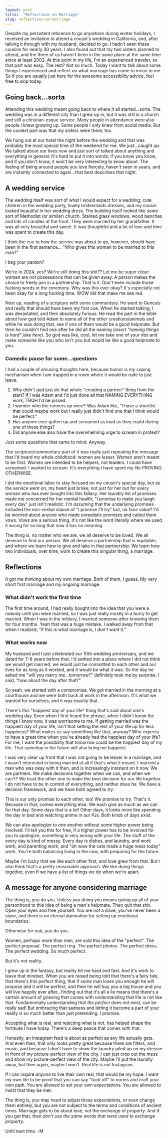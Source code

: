 ```yaml
---
layout: post
title:  "Reflections on Marriage"
slug: reflections-on-marriage
---
```


Despite my persistent reticence to go _anywhere_ during winter holidays, I received an invitation to attend a cousin's wedding in California, and, after talking it through with my husband, decided to go. I hadn't seen these cousins for nearly 30 years. I also found out that my two sisters planned to attend, and the three of us haven't been in the same place at the same time since at least 2002. At this point in my life, I'm an experienced traveler, so that part was easy. The rest? Not so much. Today I want to talk about some things I experienced and reflect on what marriage has come to mean to me. So if you are usually just here for the awesome accessibility advice, feel free to skip today.

<!--more-->

## Going back...sorta

Attending this wedding meant going back to where it all started...sorta. The wedding was in a different city than I grew up in, but it was still in a church and still a christian-esque service. Many people in attendance were also people I knew growing up. Some people I only knew from social media. But the coolest part was that my sisters were there, too.

We hung out at our hotel the night before the wedding and that was probably the most special time of the weekend for me. We just...caught up. We talked about our lives now and just sort of talked about anything and everything in general. It's hard to put it into words; if you know you know, and if you don't know, it won't be very interesting to know about. The feeling of being around people you love fiercely, haven't seen in years, and are instantly connected to again...that best describes that night.

## A wedding service

The wedding itself was sort of what I would expect for a wedding; cute children in the wedding party, lovely bridesmaids dresses, and my cousin looked beautiful in her wedding dress. The building itself looked like some sort of Methodist (or similar) church. Stained glass windows, wood benches and lots of candles at the front. They were married by her grandfather. It was all very beautiful and sweet. It was thoughtful and a lot of love and time was spent to create this day.

I think the cue to how the service was about to go, however, should have been in the first sentence... "Who gives this woman to be married to this man?"

I beg your pardon?

We're in 2024, yes? We're still doing this shit?? Let me be super clear: women are not possessions that can be given away. A person makes the choice to freely join in a partnership. That is it. Don't even include those fucking words in the ceremony. Why was this ever okay? It's especially not been okay for a long fucking time. WOW did that make me see red.

Next up, reading of a scripture with some commentary. He went to Genesis and really that should have been my first cue. When he started talking, I was devastated, and then absolutely furious. He read the part in the bible about how god told Adam to name all of the other creations/animals and while he was doing that, see if one of them would be a good helpmate. But then he couldn't find one after he did all the naming (_insert "naming things is hard" joke here_). So god was like, cool, let me take one of your ribs and make someone like you who isn't you but would be like a good helpmate to you.

### Comedic pause for some...questions

I had a couple of amusing thoughts here, because humor is my coping mechanism when I am trapped in a room where it would be rude to just leave.

1. Why didn't god just do that whole "creating a partner" thing from the start? If I was Adam and I'd just done all that NAMING EVERYTHING work, TBQH I'd be pissed.
2. I wonder who the runners up were? Was Adam like, "I have a shortlist that could maybe work but I really just didn't find one that I think would be perfect."
3. Has anyone ever gotten up and screamed as loud as they could during one of these things?
4. Did anyone else also have the overwhelming urge to scream in protest?

Just some questions that came to mind. Anyway.

The scripture/commentary part of it was really just repeating the message that I'd heard my whole childhood: women are lesser. Women aren't meant to be first. Women are intended to be helpers, not leaders. I could have screamed. I wanted to scream. It's everything I have spent my life PROVING OTHERWISE.

I did the emotional labor to stay focused on my cousin's special day, but as the service went on, my heart just broke; not just for her but for every woman who has ever bought into this fallacy. Her laundry list of promises made me concerned for her mental health; "I promise to make you laugh every day" just isn't realistic. I'm _assuming_ that the underlying promises included the non-verbal clause of "I promise _I'll try_" but, on face value? I'd be worried about anyone who made unrealistic promises and called them vows. Vows are a serious thing, it's not like the word literally where we used it wrong for so long that now it has no meaning.

The thing is, no matter who we are, we all deserve to be loved. We all deserve to find our person. We all deserve a partnership that is equitable, and where we learn how to give and take in that partnership. We learn how two individuals, over time, work to create this singular thing, a marriage.

## Reflections

It got me thinking about my own marriage. Both of them, I guess. My very short first marriage and my ongoing marriage.

### What didn't work the first time

The first time around, I had really bought into the idea that you were a nobody until you were married, so I was just really mostly in a hurry to get married. When I was in the military, I married someone after knowing them for four months. Yeah that was a huge mistake. I walked away from that when I realized, "if this is what marriage is, I don't want it."

### What works now

My husband and I just celebrated our 10th wedding anniversary, and we dated for 7-8 years before that. I'd settled into a place where I did not think we would get married, we would just be committed to each other and our lives for as long as it worked, and it would be what it was. So the day he asked me "will you marry me...tomorrow?" definitely took me by surprise. I said, "how about the day after that?"

So yeah, we started with a compromise. We got married in the morning at a courthouse and we were both back at work in the afternoon. It's what we wanted for ourselves, and it was exactly that.

There's this "happiest day of your life" thing that's said about one's wedding day. Even when I first heard the phrase, when I didn't know the things I know now, it was worrisome to me. If getting married was the happiest day of your life, isn't that setting the rest of your life up for less happiness? What makes us say something like that, anyway? Who expects to have a great time when you've already had the happiest day of your life? For me, I want the possibility that tomorrow could be the happiest day of my life. That someday in the future will also bring me happiest.

I was very clear up front that I was not going to be lesser in a marriage, and I wasn't interested in being married at all if that's what it meant. I married a man who was okay with it then, and is increasingly insistent on it now. We are partners. We make decisions together when we can, and when we can't? We trust the other one to make the best decision for our life together. I do not have to be in control of everything, and neither does he. We have a decision framework, and we have both agreed to _try_.

This is our only promise to each other, too! We promise to try. That's it. Because in that, comes everything else. We each give as much as we can for that day. Some days that is a lot! Other days, it looks more like spending the day in bed and watching anime in our PJs. Both kinds of days exist.

We can also apologize to one another without some higher power being involved. I'll tell you this for free, if a higher power has to be involved for you to apologize, something is very wrong with your life. The stuff of the every day is kind of messy. Every day is dishes, and laundry, and work work, and parenting work, and "oh wow the cats made a huge mess today" work. You're both balancing living in the now, with preparing for the future.

Maybe I'm lucky that we like each other first, and love grew from that. But I also think that's a pretty reasonable approach. We like doing things together, even if we have a list of things we do when we're apart.

## A message for anyone considering marriage

The thing is, you do you. Unless you doing you means giving up all of your personhood to this idea of being a man's helpmate. Then quit that shit. Open your eyes and free yourself. You are not a slave, you've never been a slave, and there is no eternal damnation for setting up emotional boundaries.

Otherwise for real, you do you.

Women, perhaps more than men, are sold this idea of the "perfect". The perfect proposal. The perfect ring. The perfect photos. The perfect dress. The perfect wedding. So much perfect.

But it's not reality.

I grew up in the fantasy, but reality hit me hard and fast. And it's work to leave that mindset. When you are raised being told that there's a fairy tale, that there's this perfect thing, that if some man loves you enough he will propose and it will be perfect, and then he will buy you a big house and you will live happily ever after...finding out that it's all a lie means that there's a certain amount of grieving that comes with understanding that life is not like that. Fundamentally understanding that _the perfect_ does not exist, can be really sad! But embracing that sadness and letting it become a part of your reality is so much better than just pretending. I promise.

Accepting what is real, and rejecting what is not, has helped shape the fortitude I have today. There's a deep peace that comes with that.

Honestly, an Instagram feed is about as perfect as any life actually gets. And even then, that only looks pretty great because there are filters, and music, and because I don't have to show the laundry piled up on my dresser in front of my picture-perfect view of the city. I can just crop out the mess and show my picture-perfect view of the city. Maybe I'll put the laundry away, but then again, maybe I won't. Real life is not Instagram.

If I can inspire _anyone_ to live their own real, that would be my hope. I want my own life to be proof that you can say "fuck off" to norms and craft your own path. You are allowed to set your own expectations. You are allowed to insist that they be met.

The thing is, you may need to adjust those expectations, or even change them entirely, but you are not subject to the terms and conditions of ancient times. Marriage gets to be about love, not the exchange of property. And if you get that, then _don't use the same words that were used to exchange property._

Until next time. -M
